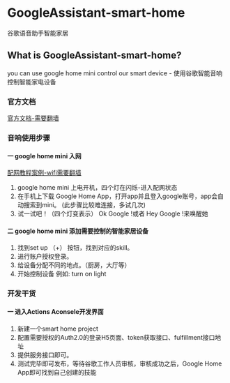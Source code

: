 # GoogleAssistant-smart-home
谷歌语音助手智能家居

## What is GoogleAssistant-smart-home?
you can use google home mini control our smart device - 使用谷歌智能音响控制智能家电设备

### 官方文档
[官方文档-需要翻墙](https://console.actions.google.com/project/smarthomeproject-for-myself001/overview)


### 音响使用步骤

#### 一 google home mini 入网
[配网教程案例-wifi需要翻墙](https://www.znj.com/news/1631.html)

1. google home mini 上电开机，四个灯在闪烁-进入配网状态
2. 在手机上下载 Google Home App，打开app并且登入google账号，app会自动搜索到mini。 (此步骤比较难连接，多试几次)
3. 试一试吧！（四个灯变表示）
   Ok Google !或者 Hey Google !来唤醒她

#### 二 google home mini 添加需要控制的智能家居设备
1. 找到set up （+） 按钮，找到对应的skill。
2. 进行账户授权登录。
3. 给设备分配不同的地点。（厨房，大厅等）
4. 开始控制设备
  例如: turn on light
  
### 开发干货
#### 一 进入Actions Aconsele开发界面
1. 新建一个smart home project
2. 配置需要授权的Auth2.0的登录H5页面、token获取接口、fulfillment接口地址
3. 提供服务接口即可。
4. 测试完毕即可发布，等待谷歌工作人员审核，审核成功之后，Google Home App即可找到自己创建的技能
